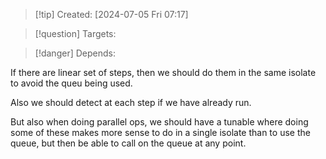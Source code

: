 
>[!tip] Created: [2024-07-05 Fri 07:17]

>[!question] Targets: 

>[!danger] Depends: 

If there are linear set of steps, then we should do them in the same isolate to avoid the queu being used.

Also we should detect at each step if we have already run.

But also when doing parallel ops, we should have a tunable where doing some of these makes more sense to do in a single isolate than to use the queue, but then be able to call on the queue at any point.